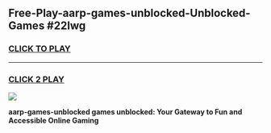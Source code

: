 
## Free-Play-aarp-games-unblocked-Unblocked-Games #22lwg
<h3>
<a href="https://news.freeplayer.one?title=aarp-games-unblocked&ref=8M">CLICK TO PLAY</a></h3>
<hr>

<h3>
<a href="https://news.freeplayer.one?title=aarp-games-unblocked&ref=8M">CLICK 2 PLAY</a>
  
</h3>

<a href="https://news.freeplayer.one?title=aarp-games-unblocked&ref=8M"><img src="https://clearcache.store/games.png"></a>


**aarp-games-unblocked games unblocked: Your Gateway to Fun and Accessible Online Gaming**
